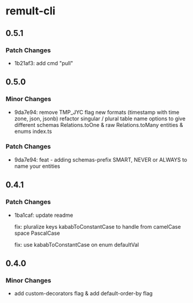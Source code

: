 # remult-cli

## 0.5.1

### Patch Changes

- 1b21af3: add cmd "pull"

## 0.5.0

### Minor Changes

- 9da7e94: remove TMP_JYC flag
  new formats (timestamp with time zone, json, jsonb)
  refactor singular / plural table name
  options to give different schemas
  Relations.toOne & raw
  Relations.toMany
  entities & enums index.ts

### Patch Changes

- 9da7e94: feat - adding schemas-prefix SMART, NEVER or ALWAYS to name your entities

## 0.4.1

### Patch Changes

- 1ba1caf: update readme

  fix: pluralize keys kababToConstantCase to handle from camelCase space PascalCase

  fix: use kababToConstantCase on enum defaultVal

## 0.4.0

### Minor Changes

- add custom-decorators flag & add default-order-by flag

